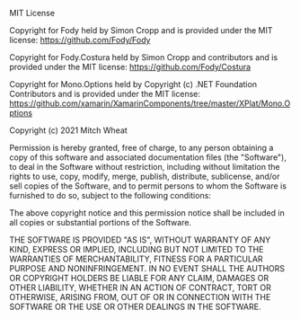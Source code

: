 ﻿MIT License

Copyright for Fody held by Simon Cropp and is provided under the MIT license: https://github.com/Fody/Fody

Copyright for Fody.Costura held by Simon Cropp and contributors and is provided under the MIT license: https://github.com/Fody/Costura

Copyright for Mono.Options held by Copyright (c) .NET Foundation Contributors and is provided under the MIT license: https://github.com/xamarin/XamarinComponents/tree/master/XPlat/Mono.Options

Copyright (c) 2021 Mitch Wheat

Permission is hereby granted, free of charge, to any person obtaining a copy of this software and associated documentation files (the "Software"), to deal in the Software without restriction, including without limitation the rights to use, copy, modify, merge, publish, distribute, sublicense, and/or sell copies of the Software, and to permit persons to whom the Software is furnished to do so, subject to the following conditions:

The above copyright notice and this permission notice shall be included in all copies or substantial portions of the Software.

THE SOFTWARE IS PROVIDED "AS IS", WITHOUT WARRANTY OF ANY KIND, EXPRESS OR IMPLIED, INCLUDING BUT NOT LIMITED TO THE WARRANTIES OF MERCHANTABILITY, FITNESS FOR A PARTICULAR PURPOSE AND NONINFRINGEMENT. IN NO EVENT SHALL THE AUTHORS OR COPYRIGHT HOLDERS BE LIABLE FOR ANY CLAIM, DAMAGES OR OTHER LIABILITY, WHETHER IN AN ACTION OF CONTRACT, TORT OR OTHERWISE, ARISING FROM, OUT OF OR IN CONNECTION WITH THE SOFTWARE OR THE USE OR OTHER DEALINGS IN THE SOFTWARE.
